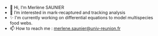 - 👋 Hi, I’m Merlène SAUNIER
- 👀 I’m interested in mark-recaptured and tracking analysis
- ✨ I'm currently working on differential equations to model multispecies food webs.
- 📫 How to reach me : merlene.saunier@univ-reunion.fr

<!---
SAUNIER-M/SAUNIER-M is a ✨ special ✨ repository because its `README.md` (this file) appears on your GitHub profile.
You can click the Preview link to take a look at your changes.
--->
